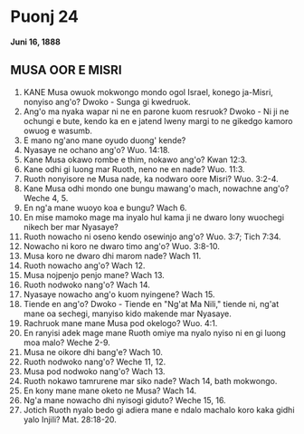 # Puonj 24
**Juni 16, 1888**

## MUSA OOR E MISRI

1. KANE Musa owuok mokwongo mondo ogol Israel, konego ja-Misri, nonyiso ang'o? Dwoko - Sunga gi kwedruok.
2. Ang'o ma nyaka wapar ni ne en parone kuom resruok? Dwoko - Ni ji ne ochungi e bute, kendo ka en e jatend lweny margi to ne gikedgo kamoro owuog e wasumb.
3. E mano ng'ano mane oyudo duong' kende?
4. Nyasaye ne ochano ang'o? Wuo. 14:18.
5. Kane Musa okawo rombe e thim, nokawo ang'o? Kwan 12:3.
6. Kane odhi gi luong mar Ruoth, neno ne en nade? Wuo. 11:3.
7. Ruoth nonyisore ne Musa nade, ka nodwaro oore Misri? Wuo. 3:2-4.
8. Kane Musa odhi mondo one bungu mawang'o mach, nowachne ang'o? Weche 4, 5.
9. En ng'a mane wuoyo koa e bungu? Wach 6.
10. En mise mamoko mage ma inyalo hul kama ji ne dwaro lony wuochegi nikech ber mar Nyasaye?
11. Ruoth nowacho ni oseno kendo osewinjo ang'o? Wuo. 3:7; Tich 7:34.
12. Nowacho ni koro ne dwaro timo ang'o? Wuo. 3:8-10.
13. Musa koro ne dwaro dhi marom nade? Wach 11.
14. Ruoth nowacho ang'o? Wach 12.
15. Musa nojpenjo penjo mane? Wach 13.
16. Ruoth nodwoko nang'o? Wach 14.
17. Nyasaye nowacho ang'o kuom nyingene? Wach 15.
18. Tiende en ang'o? Dwoko - Tiende en "Ng'at Ma Nili," tiende ni, ng'at mane oa sechegi, manyiso kido makende mar Nyasaye.
19. Rachruok mane mane Musa pod okelogo? Wuo. 4:1.
20. En ranyisi adek mage mane Ruoth omiye ma nyalo nyiso ni en gi luong moa malo? Weche 2-9.
21. Musa ne oikore dhi bang'e? Wach 10.
22. Ruoth nodwoko nang'o? Weche 11, 12.
23. Musa pod nodwoko nang'o? Wach 13.
24. Ruoth nokawo tamrurene mar siko nade? Wach 14, bath mokwongo.
25. En kony mane mane oketo ne Musa? Wach 14.
26. Ng'a mane nowacho dhi nyisogi giduto? Weche 15, 16.
27. Jotich Ruoth nyalo bedo gi adiera mane e ndalo machalo koro kaka gidhi yalo Injili? Mat. 28:18-20.